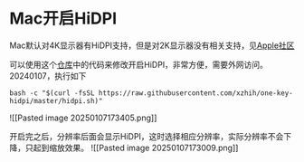 # Mac开启HiDPI
Mac默认对4K显示器有HiDPI支持，但是对2K显示器没有相关支持，见[Apple社区](https://discussionschinese.apple.com/thread/252666081?sortBy=rank)

可以使用这个[仓库](https://github.com/xzhih/one-key-hidpi)中的代码来修改开启HiDPI，非常方便，需要外网访问。20240107，执行如下
```shell
bash -c "$(curl -fsSL https://raw.githubusercontent.com/xzhih/one-key-hidpi/master/hidpi.sh)"
```
![[Pasted image 20250107173405.png]]

开启完之后，分辨率后面会显示HiDPI，这时选择相应分辨率，实际分辨率不会下降，只起到缩放效果。
![[Pasted image 20250107173009.png]]
